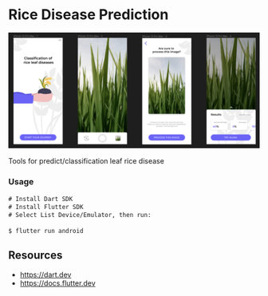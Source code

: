# Rice Disease Prediction

<p align="center"><img src="https://github.com/inozura/rice-disease-prediction/blob/master/assets/demo/Screenshot-RDP-app.png"></p>

<p>Tools for predict/classification leaf rice disease</p>

### Usage

```
# Install Dart SDK
# Install Flutter SDK
# Select List Device/Emulator, then run:

$ flutter run android
```

## Resources

- <https://dart.dev>
- <https://docs.flutter.dev>